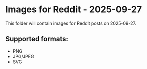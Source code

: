 # Images for Reddit - 2025-09-27

This folder will contain images for Reddit posts on 2025-09-27.

## Supported formats:
- PNG
- JPG/JPEG
- SVG
